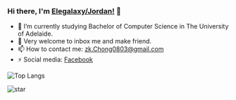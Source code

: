 ### Hi there, I'm [Elegalaxy/Jordan!](https://www.linkedin.com/in/ze-kai-chong-1789591a3/) 👋

- :triangular_ruler: I’m currently studying Bachelor of Computer Science in The University of Adelaide.
- 💬 Very welcome to inbox me and make friend.
- 📫 How to contact me: [zk.Chong0803@gmail.com](zk.Chong0803@gmail.com)
- :zap: Social media: [Facebook](https://www.facebook.com/chong.z.kai/)

![Top Langs](https://github-readme-stats.vercel.app/api/top-langs/?username=Elegalaxy&hide=javascript,html,css)

![star](https://github-readme-stats.vercel.app/api?username=Elegalaxy&show_icons=true&count_private=true&hide=prs&theme=graywhite)
